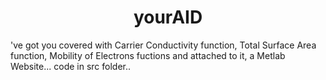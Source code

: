 <h1 align="center"> yourAID </h1>
've got you covered with Carrier Conductivity function, Total Surface Area function, Mobility of Electrons fuctions and attached to it, a Metlab Website...
code in src folder..
